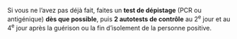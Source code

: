 Si vous ne l’avez pas déjà fait, faites un **test de dépistage** (PCR ou antigénique) **dès que possible**, puis **2 autotests de contrôle** au 2<sup>e</sup> jour et au 4<sup>e</sup> jour après la guérison ou la fin d’isolement de la personne positive.